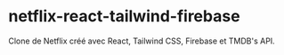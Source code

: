 # netflix-react-tailwind-firebase

Clone de Netflix créé avec React, Tailwind CSS, Firebase et TMDB's API.

